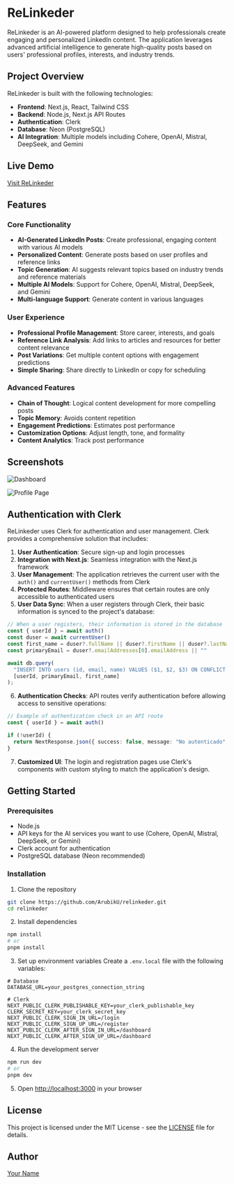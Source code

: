 # ReLinkeder

ReLinkeder is an AI-powered platform designed to help professionals create engaging and personalized LinkedIn content. The application leverages advanced artificial intelligence to generate high-quality posts based on users' professional profiles, interests, and industry trends.

## Project Overview

ReLinkeder is built with the following technologies:
- **Frontend**: Next.js, React, Tailwind CSS
- **Backend**: Node.js, Next.js API Routes
- **Authentication**: Clerk
- **Database**: Neon (PostgreSQL)
- **AI Integration**: Multiple models including Cohere, OpenAI, Mistral, DeepSeek, and Gemini

## Live Demo

[Visit ReLinkeder](https://relinkeder.vercel.app)

## Features

### Core Functionality
- **AI-Generated LinkedIn Posts**: Create professional, engaging content with various AI models
- **Personalized Content**: Generate posts based on user profiles and reference links
- **Topic Generation**: AI suggests relevant topics based on industry trends and reference materials
- **Multiple AI Models**: Support for Cohere, OpenAI, Mistral, DeepSeek, and Gemini
- **Multi-language Support**: Generate content in various languages

### User Experience
- **Professional Profile Management**: Store career, interests, and goals
- **Reference Link Analysis**: Add links to articles and resources for better content relevance
- **Post Variations**: Get multiple content options with engagement predictions
- **Simple Sharing**: Share directly to LinkedIn or copy for scheduling

### Advanced Features
- **Chain of Thought**: Logical content development for more compelling posts
- **Topic Memory**: Avoids content repetition
- **Engagement Predictions**: Estimates post performance
- **Customization Options**: Adjust length, tone, and formality
- **Content Analytics**: Track post performance

## Screenshots

![Dashboard](https://i.imgur.com/Uvqbded.png)

![Profile Page](https://i.imgur.com/9L3BIKh.png)

## Authentication with Clerk

ReLinkeder uses Clerk for authentication and user management. Clerk provides a comprehensive solution that includes:

1. **User Authentication**: Secure sign-up and login processes
2. **Integration with Next.js**: Seamless integration with the Next.js framework
3. **User Management**: The application retrieves the current user with the `auth()` and `currentUser()` methods from Clerk
4. **Protected Routes**: Middleware ensures that certain routes are only accessible to authenticated users
5. **User Data Sync**: When a user registers through Clerk, their basic information is synced to the project's database:

```typescript
// When a user registers, their information is stored in the database
const { userId } = await auth()
const duser = await currentUser()
const first_name = duser?.fullName || duser?.firstName || duser?.lastName || duser?.emailAddresses[0].emailAddress.split("@")[0] || ""
const primaryEmail = duser?.emailAddresses[0].emailAddress || ""

await db.query(
  "INSERT INTO users (id, email, name) VALUES ($1, $2, $3) ON CONFLICT (id) DO NOTHING",
  [userId, primaryEmail, first_name]
);
```

6. **Authentication Checks**: API routes verify authentication before allowing access to sensitive operations:

```typescript
// Example of authentication check in an API route
const { userId } = await auth()

if (!userId) {
  return NextResponse.json({ success: false, message: "No autenticado" }, { status: 401 })
}
```

7. **Customized UI**: The login and registration pages use Clerk's components with custom styling to match the application's design.

## Getting Started

### Prerequisites
- Node.js
- API keys for the AI services you want to use (Cohere, OpenAI, Mistral, DeepSeek, or Gemini)
- Clerk account for authentication
- PostgreSQL database (Neon recommended)

### Installation

1. Clone the repository
```bash
git clone https://github.com/ArubikU/relinkeder.git
cd relinkeder
```

2. Install dependencies
```bash
npm install
# or
pnpm install
```

3. Set up environment variables
Create a `.env.local` file with the following variables:
```
# Database
DATABASE_URL=your_postgres_connection_string

# Clerk
NEXT_PUBLIC_CLERK_PUBLISHABLE_KEY=your_clerk_publishable_key
CLERK_SECRET_KEY=your_clerk_secret_key
NEXT_PUBLIC_CLERK_SIGN_IN_URL=/login
NEXT_PUBLIC_CLERK_SIGN_UP_URL=/register
NEXT_PUBLIC_CLERK_AFTER_SIGN_IN_URL=/dashboard
NEXT_PUBLIC_CLERK_AFTER_SIGN_UP_URL=/dashboard
```

4. Run the development server
```bash
npm run dev
# or
pnpm dev
```

5. Open [http://localhost:3000](http://localhost:3000) in your browser

## License

This project is licensed under the MIT License - see the [LICENSE](LICENSE) file for details.

## Author

[Your Name](https://github.com/ArubikU)
